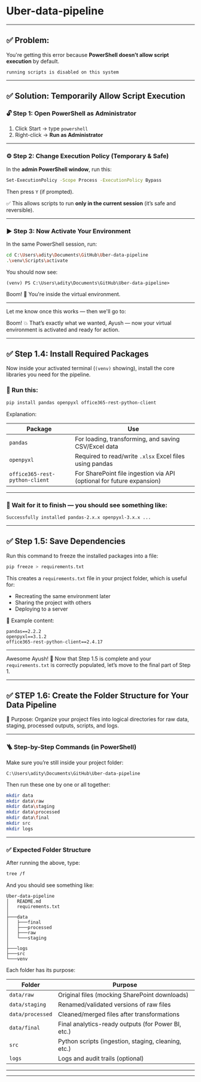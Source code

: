 # Uber-data-pipeline

---

## ✅ Problem:

You're getting this error because **PowerShell doesn’t allow script execution** by default.

```
running scripts is disabled on this system
```

---

## ✅ Solution: Temporarily Allow Script Execution

### 🔓 Step 1: Open PowerShell as Administrator

1. Click Start → type `powershell`
2. Right-click → **Run as Administrator**

---

### ⚙️ Step 2: Change Execution Policy (Temporary & Safe)

In the **admin PowerShell window**, run this:

```bash
Set-ExecutionPolicy -Scope Process -ExecutionPolicy Bypass
```

Then press `Y` (if prompted).

✅ This allows scripts to run **only in the current session** (it’s safe and reversible).

---

### ▶️ Step 3: Now Activate Your Environment

In the same PowerShell session, run:

```bash
cd C:\Users\adity\Documents\GitHub\Uber-data-pipeline
.\venv\Scripts\activate
```

You should now see:

```
(venv) PS C:\Users\adity\Documents\GitHub\Uber-data-pipeline>
```

Boom! 🎯 You're inside the virtual environment.

---

Let me know once this works — then we'll go to:

Boom! 💥 That’s exactly what we wanted, Ayush — now your virtual environment is activated and ready for action.

---

## ✅ **Step 1.4: Install Required Packages**

Now inside your activated terminal (`(venv)` showing), install the core libraries you need for the pipeline.

### 🔹 Run this:

```bash
pip install pandas openpyxl office365-rest-python-client
```

Explanation:

| Package                        | Use                                                                   |
| ------------------------------ | --------------------------------------------------------------------- |
| `pandas`                       | For loading, transforming, and saving CSV/Excel data                  |
| `openpyxl`                     | Required to read/write `.xlsx` Excel files using pandas               |
| `office365-rest-python-client` | For SharePoint file ingestion via API (optional for future expansion) |

---

### 🔹 Wait for it to finish — you should see something like:

```
Successfully installed pandas-2.x.x openpyxl-3.x.x ...
```

---

## ✅ Step 1.5: Save Dependencies

Run this command to freeze the installed packages into a file:

```bash
pip freeze > requirements.txt
```

This creates a `requirements.txt` file in your project folder, which is useful for:

* Recreating the same environment later
* Sharing the project with others
* Deploying to a server

📁 Example content:

```
pandas==2.2.2
openpyxl==3.1.2
office365-rest-python-client==2.4.17
```

---

Awesome Ayush! 🎉 Now that Step 1.5 is complete and your `requirements.txt` is correctly populated, let’s move to the final part of Step 1.

---

## ✅ STEP 1.6: Create the Folder Structure for Your Data Pipeline

📌 Purpose: Organize your project files into logical directories for raw data, staging, processed outputs, scripts, and logs.

---

### 🪜 Step-by-Step Commands (in PowerShell)

Make sure you’re still inside your project folder:

```
C:\Users\adity\Documents\GitHub\Uber-data-pipeline
```

Then run these one by one or all together:

```bash
mkdir data
mkdir data\raw
mkdir data\staging
mkdir data\processed
mkdir data\final
mkdir src
mkdir logs
```

---

### ✅ Expected Folder Structure

After running the above, type:

```bash
tree /f
```

And you should see something like:

```
Uber-data-pipeline
│   README.md
│   requirements.txt
│
├───data
│   ├───final
│   ├───processed
│   ├───raw
│   └───staging
│
├───logs
├───src
└───venv
```

Each folder has its purpose:

| Folder           | Purpose                                             |
| ---------------- | --------------------------------------------------- |
| `data/raw`       | Original files (mocking SharePoint downloads)       |
| `data/staging`   | Renamed/validated versions of raw files             |
| `data/processed` | Cleaned/merged files after transformations          |
| `data/final`     | Final analytics-ready outputs (for Power BI, etc.)  |
| `src`            | Python scripts (ingestion, staging, cleaning, etc.) |
| `logs`           | Logs and audit trails (optional)                    |

---




---


